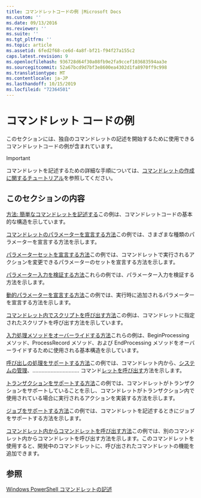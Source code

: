 ```yaml
---
title: コマンドレットコードの例 |Microsoft Docs
ms.custom: ''
ms.date: 09/13/2016
ms.reviewer: ''
ms.suite: ''
ms.tgt_pltfrm: ''
ms.topic: article
ms.assetid: 6fed2f68-ce6d-4a8f-bf21-f94f27a155c2
caps.latest.revision: 9
ms.openlocfilehash: 936728d64f30a08fb9e2fa9ccef103683594aa3e
ms.sourcegitcommit: 52a67bcd9d7bf3e8600ea4302d1fa8970ff9c998
ms.translationtype: MT
ms.contentlocale: ja-JP
ms.lasthandoff: 10/15/2019
ms.locfileid: "72364501"
---
```

# <a name="examples-of-cmdlet-code"></a>コマンドレット コードの例

このセクションには、独自のコマンドレットの記述を開始するために使用できるコマンドレットコードの例が含まれています。

> [!IMPORTANT]
> コマンドレットを記述するための詳細な手順については、[コマンドレットの作成に関するチュートリアル](./tutorials-for-writing-cmdlets.md)を参照してください。

## <a name="in-this-section"></a>このセクションの内容

[方法: 簡単なコマンドレットを記述する](./how-to-write-a-simple-cmdlet.md)この例は、コマンドレットコードの基本的な構造を示しています。

[コマンドレットのパラメーターを宣言する方法](./how-to-declare-cmdlet-parameters.md)この例では、さまざまな種類のパラメーターを宣言する方法を示します。

[パラメーターセットを宣言する方法](./how-to-declare-parameter-sets.md)この例では、コマンドレットで実行されるアクションを変更できるパラメーターのセットを宣言する方法を示します。

[パラメーター入力を検証する方法](./how-to-validate-parameter-input.md)これらの例では、パラメーター入力を検証する方法を示します。

[動的パラメーターを宣言する方法](./how-to-declare-dynamic-parameters.md)この例では、実行時に追加されるパラメーターを宣言する方法を示します。

[コマンドレット内でスクリプトを呼び出す方法](./how-to-invoke-scripts-within-a-cmdlet.md)この例は、コマンドレットに指定されたスクリプトを呼び出す方法を示しています。

[入力処理メソッドをオーバーライドする方法](./how-to-override-input-processing-methods.md)これらの例は、BeginProcessing メソッド、ProcessRecord メソッド、および EndProcessing メソッドをオーバーライドするために使用される基本構造を示しています。

[呼び出しの処理をサポートする方法](./how-to-request-confirmations.md)この例では、コマンドレット内から、[システムの管理](/dotnet/api/System.Management.Automation.Cmdlet.ShouldProcess)、............................... コマンド[レットを呼び出す](/dotnet/api/System.Management.Automation.Cmdlet.ShouldContinue)方法を示します。

[トランザクションをサポートする方法](./how-to-support-transactions.md)この例では、コマンドレットがトランザクションをサポートしていることを示し、コマンドレットがトランザクション内で使用されている場合に実行されるアクションを実装する方法を示します。

[ジョブをサポートする方法](./how-to-support-jobs.md)この例では、コマンドレットを記述するときにジョブをサポートする方法を示します。

[コマンドレット内からコマンドレットを呼び出す方法](./how-to-invoke-a-cmdlet-from-within-a-cmdlet.md)この例では、別のコマンドレット内からコマンドレットを呼び出す方法を示します。このコマンドレットを使用すると、開発中のコマンドレットに、呼び出されたコマンドレットの機能を追加できます。

## <a name="see-also"></a>参照

[Windows PowerShell コマンドレットの記述](./writing-a-windows-powershell-cmdlet.md)
